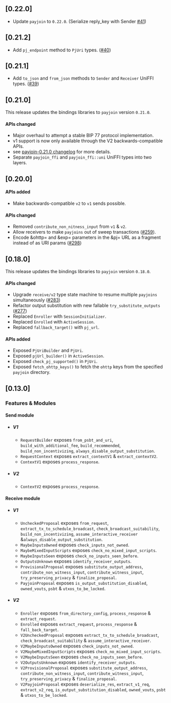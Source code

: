 ## [0.22.0]
- Update `payjoin` to `0.22.0`. (Serialize reply_key with Sender [#41](https://github.com/LtbLightning/payjoin-ffi/pull/41))

## [0.21.2]
- Add `pj_endpoint` method to `PjUri` types. ([#40](https://github.com/LtbLightning/payjoin-ffi/pull/40))

## [0.21.1]
- Add `to_json` and `from_json` methods to `Sender` and `Receiver` UniFFI types. ([#39](https://github.com/LtbLightning/payjoin-ffi/pull/39))

## [0.21.0]
This release updates the bindings libraries to `payjoin` version `0.21.0`.
#### APIs changed
- Major overhaul to attempt a stable BIP 77 protocol implementation.
- v1 support is now only available through the V2 backwards-compatible APIs.
- see [payjoin-0.21.0 changelog](https://github.com/payjoin/rust-payjoin/blob/master/payjoin/CHANGELOG.md#0210) for more details.
- Separate `payjoin_ffi` and `payjoin_ffi::uni` UniFFI types into two layers.

## [0.20.0]
#### APIs added
- Make backwards-compatible `v2` to `v1` sends possible.
#### APIs changed
- Removed `contribute_non_nitness_input`  from `v1` & `v2`.
- Allow receivers to make `payjoins` out of sweep transactions ([#259](https://github.com/payjoin/rust-payjoin/pull/259)).
- Encode &ohttp= and &exp= parameters in the &pj= URL as a fragment instead of as URI params ([#298](https://github.com/payjoin/rust-payjoin/pull/298))

## [0.18.0]
This release updates the bindings libraries to `payjoin` version `0.18.0`.
#### APIs changed
- Upgrade `receive/v2` type state machine to resume multiple `payjoins` simultaneously ([#283](https://github.com/payjoin/rust-payjoin/pull/283))
- Refactor output substitution with new fallable `try_substitute_outputs` ([#277](https://github.com/payjoin/rust-payjoin/pull/277))
- Replaced `Enroller` with `SessionInitializer`.
- Replaced `Enrolled` with `ActiveSession`.
- Replaced `fallback_target()` with `pj_url`.
#### APIs added
- Exposed `PjUriBuilder` and `PjUri`.
- Exposed `pjUrl_builder()` in `ActiveSession`.
- Exposed `check_pj_supported()` in `PjUri`.
- Exposed `fetch_ohttp_keys()` to fetch the `ohttp` keys from the specified `payjoin` directory.

## [0.13.0]
### Features & Modules
#### Send module
- #####  V1
    - `RequestBuilder` exposes `from_psbt_and_uri`, `build_with_additional_fee`, `build_recommended`, `build_non_incentivizing`, `always_disable_output_substitution`.
    - `RequestContext` exposes `extract_contextV1` & `extract_contextV2`.
    - `ContextV1` exposes `process_response`.
- ##### V2
    - `ContextV2` exposes `process_response`.
#### Receive module
- #####  V1
    - `UncheckedProposal` exposes `from_request`, `extract_tx_to_schedule_broadcast`, `check_broadcast_suitability`, `build_non_incentivizing`,
      `assume_interactive_receiver` &`always_disable_output_substitution`.
    - `MaybeInputsOwned` exposes `check_inputs_not_owned`.
    - `MaybeMixedInputScripts` exposes `check_no_mixed_input_scripts`.
    - `MaybeInputsSeen` exposes `check_no_inputs_seen_before`.
    - `OutputsUnknown` exposes `identify_receiver_outputs`.
    - `ProvisionalProposal` exposes `substitute_output_address`, `contribute_non_witness_input`, `contribute_witness_input`, `try_preserving_privacy` &
      `finalize_proposal`.
    - `PayjoinProposal` exposes `is_output_substitution_disabled`, `owned_vouts`, `psbt` & `utxos_to_be_locked`.
- ##### V2
    - `Enroller` exposes `from_directory_config`, `process_response` & `extract_request`.
    - `Enrolled` exposes `extract_request`, `process_response` & `fall_back_target`.
    - `V2UncheckedProposal` exposes  `extract_tx_to_schedule_broadcast`, `check_broadcast_suitability` & `assume_interactive_receiver`.
    - `V2MaybeInputsOwned` exposes `check_inputs_not_owned`.
    - `V2MaybeMixedInputScripts` exposes `check_no_mixed_input_scripts`.
    - `V2MaybeInputsSeen` exposes `check_no_inputs_seen_before`.
    - `V2OutputsUnknown` exposes `identify_receiver_outputs`.
    - `V2ProvisionalProposal` exposes `substitute_output_address`, `contribute_non_witness_input`, `contribute_witness_input`, `try_preserving_privacy` &
      `finalize_proposal`.
    - `V2PayjoinProposal` exposes `deserialize_res`, `extract_v1_req`, `extract_v2_req`, `is_output_substitution_disabled`, `owned_vouts`, `psbt` &
      `utxos_to_be_locked`.